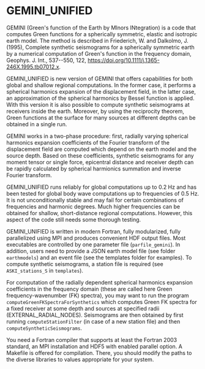# GEMINI_UNIFIED
GEMINI (Green's function of the Earth by MInors INtegration) is a code that computes Green functions for a spherically symmetric, elastic and isotropic earth model. The method is described in Friederich, W. and Dalkolmo, J. (1995), Complete synthetic seismograms for a spherically symmetric earth by a numerical computation of Green's function in the frequency domain, Geophys. J. Int., 537--550, 122,
https://doi.org/10.1111/j.1365-246X.1995.tb07012.x.

GEMINI_UNIFIED is new version of GEMINI that offers capabilities for both global and shallow regional computations. In the former case, it performs a spherical harmonics expansion of the displacement field, in the latter case, an approximation of the spherical harmonics by Bessel function is applied. With this version it is also possible to compute synthetic seismograms at receivers inside the earth. Moreover, by using the reciprocity theorem, Green functions at the surface for many sources at different depths can be obtained in a single run.

GEMINI works in a two-phase procedure: first, radially varying spherical harmonics expansion coefficients of the Fourier transform of the displacement field are computed which depend on the earth model and the source depth. Based on these coefficients, synthetic seismograms for any moment tensor or single force, epicentral distance and receiver depth can be rapidly calculated by spherical harmionics summation and inverse Fourier transform.

GEMINI_UNIFIED runs reliably for global computations up to 0.2 Hz and has been tested for global body wave computations up to frequencies of 0.5 Hz. It is not unconditionally stable and may fail for certain combinations of frequencies and harmonic degrees. Much higher frequencies can be obtained for shallow, short-distance regional computations. However, this aspect of the code still needs some thorough testing.

GEMINI_UNIFIED is written in modern Fortran, fully modularized, fully parallelized using MPI and produces convenient HDF output files. Most executables are controlled by one parameter file (``parfile_gemini``). In addition, users need to provide a JSON earth model file (see folder ``earthmodels``) and an event file (see the templates folder for examples). To compute synthetic seismograms, a station file is required (see ``ASKI_stations_S`` in ``templates``).

For computation of the radially dependent spherical harmonics expansion coefficients in the frequency domain (these are called here Green frequency-wavenumber (FK) spectra), you may want to run the program ``computeGreenFKSpectraForSynthetics`` which computes Green FK spectra for a fixed receiver at some depth and sources at specified radii (EXTERNAL_RADIAL_NODES). Seismograms are then obtained by first running ``computeStationFilter`` (in case of a new station file) and then ``computeSyntheticSeismograms``.

You need a Fortran compiler that supports at least the Fortran 2003 standard, an MPI installation and HDF5 with enabled parallel option. A Makefile is offered for compilation. There, you should modify the paths to the diverse libraries to values appropriate for your system.
